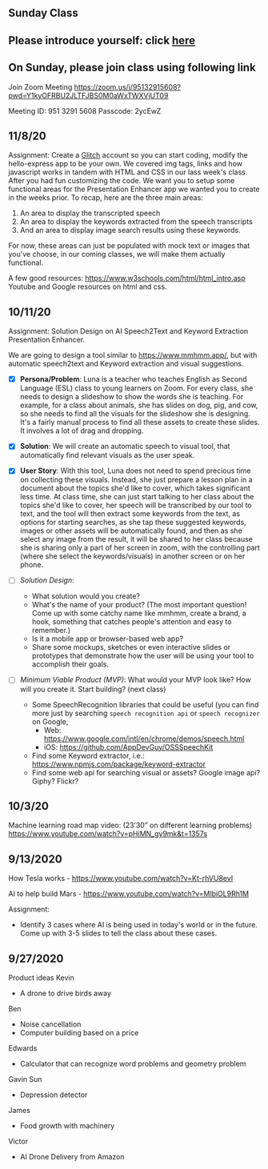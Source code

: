 ## Sunday Class

## Please introduce yourself: click [here](https://flipgrid.com/344f1886)

## On Sunday, please join class using following link

Join Zoom Meeting
https://zoom.us/j/95132915608?pwd=Y1kyOFRBU2JLTFJBS0M0aWxTWXVjUT09

Meeting ID: 951 3291 5608
Passcode: 2ycEwZ


## 11/8/20
Assignment: Create a [Glitch](https://glitch.com) account so you can start coding, modify the hello-express app to be your own. We covered img tags, links and how javascript works in tandem with HTML and CSS in our lass week's class. After you had fun customizing the code. We want you to setup some functional areas for the Presentation Enhancer app we wanted you to create in the weeks prior. To recap, here are the three main areas: 
1. An area to display the transcripted speech
1. An area to display the keywords extracted from the speech transcripts
1. And an area to display image search results using these keywords.

For now, these areas can just be populated with mock text or images that you've choose, in our coming classes, we will make them actually functional.

A few good resources: https://www.w3schools.com/html/html_intro.asp
Youtube and Google resources on html and css.


## 10/11/20

Assignment: Solution Design on AI Speech2Text and Keyword Extraction Presentation Enhancer.

We are going to design a tool similar to https://www.mmhmm.app/, but with automatic speech2text and Keyword extraction and visual suggestions.

- [x] **Persona/Problem**: Luna is a teacher who teaches English as Second Language (ESL) class to young learners on Zoom. For every class, she needs to design a slideshow to show the words she is teaching. For example, for a class about animals, she has slides on dog, pig, and cow, so she needs to find all the visuals for the slideshow she is designing. It's a fairly manual process to find all these assets to create these slides. It involves a lot of drag and dropping.

- [x] **Solution**: We will create an automatic speech to visual tool, that automatically find relevant visuals as the user speak.

- [x] **User Story**: With this tool, Luna does not need to spend precious time on collecting these visuals. Instead, she just prepare a lesson plan in a document about the topics she'd like to cover, which takes significant less time. At class time, she can just start talking to her class about the topics she'd like to cover, her speech will be transcribed by our tool to text, and the tool will then extract some keywords from the text, as options for starting searches, as she tap these suggested keywords, images or other assets will be automatically found, and then as she select any image from the result, it will be shared to her class because she is sharing only a part of her screen in zoom, with the controlling part (where she select the keywords/visuals) in another screen or on her phone.

- [ ] _Solution Design_:

  - What solution would you create?
  - What's the name of your product? (The most important question! Come up with some catchy name like mmhmm, create a brand, a hook, something that catches people's attention and easy to remember.)
  - Is it a mobile app or browser-based web app?
  - Share some mockups, sketches or even interactive slides or prototypes that demonstrate how the user will be using your tool to accomplish their goals.

- [ ] _Minimum Viable Product (MVP)_: What would your MVP look like? How will you create it. Start building? (next class)
  - Some SpeechRecognition libraries that could be useful (you can find more just by searching `speech recognition api` or `speech recognizer` on Google,
    - Web: https://www.google.com/intl/en/chrome/demos/speech.html
    - iOS: https://github.com/AppDevGuy/OSSSpeechKit
  - Find some Keyword extractor, i.e.: https://www.npmjs.com/package/keyword-extractor
  - Find some web api for searching visual or assets? Google image api? Giphy? Flickr?

## 10/3/20

Machine learning road map video: (23’30” on different learning problems) https://www.youtube.com/watch?v=pHiMN_gy9mk&t=1357s

## 9/13/2020

How Tesla works - https://www.youtube.com/watch?v=Kt-rhVU8evI

AI to help build Mars - https://www.youtube.com/watch?v=MlbiOL9Rh1M

Assignment:

- Identify 3 cases where AI is being used in today's world or in the future. Come up with 3-5 slides to tell the class about these cases.

## 9/27/2020

Product ideas
Kevin

- A drone to drive birds away

Ben

- Noise cancellation
- Computer building based on a price

Edwards

- Calculator that can recognize word problems and geometry problem

Gavin Sun

- Depression detector

James

- Food growth with machinery

Victor

- AI Drone Delivery from Amazon
